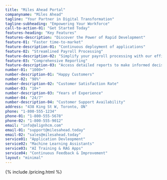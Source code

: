 ```yaml
---
title: "Miles Ahead Portal"
companyname: "Miles Ahead"
tagline: "Your Partner in Digital Transformation"
tagline-subheading: "Empowering Your Workforce"
call-to-action-01: "Get Started Today"
features-heading: "Key Features"
features-description: "Discover the Power of Rapid Development"
feature-01: "Faster time-to-market"
feature-description-01: "Continuous deployment of applications"
feature-02: "Streamlined Payroll Processing"
feature-description-02: "Simplify your payroll processing with our efficient system"
feature-03: "Comprehensive Reporting"
feature-description-03: "Access detailed reports to make informed decisions"
number-01: "1000+"
number-description-01: "Happy Customers"
number-02: "98%"
number-description-02: "Customer Satisfaction Rate"
number-03: "10+"
number-description-03: "Years of Experience"
number-04: "24/7"
number-description-04: "Customer Support Availability"
address: "438 King St W, Toronto, ON"
phone: "1-800-555-1234"
phone-01: "1-800-555-5678"
phone-02: "1-800-555-9012"
email: "info@alignhcm.com"
email-01: "support@milesahead.today"
email-02: "sales@milesahead.today"
service01: "Application Devleopment"
service02: "Machine Learning Assistants"
service03: "AI Training & RAG Apps"
service04: "Continuous Feedback & Improvement"
layout: "minimal"
---
```



{% include /pricing.html %} 

